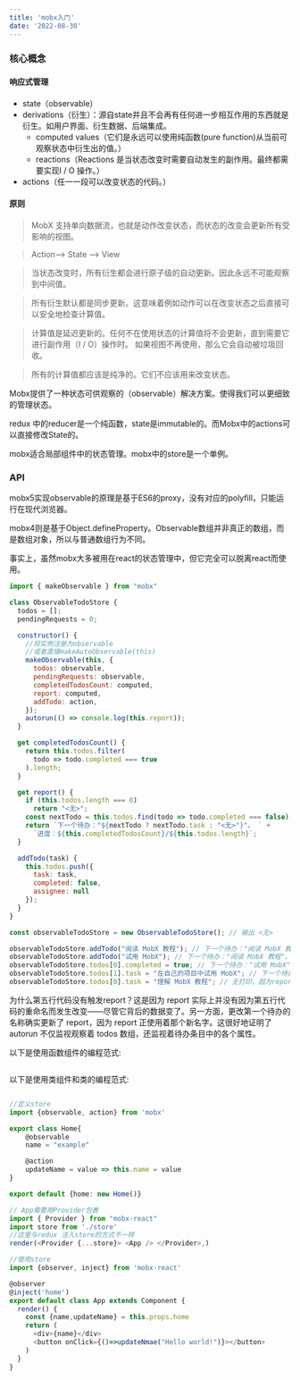 ```yaml
---
title: 'mobx入门'
date: '2022-08-30'
---
```


### 核心概念

#### 响应式管理

- state（observable）
- derivations（衍生）：源自state并且不会再有任何进一步相互作用的东西就是衍生。如用户界面、衍生数据、后端集成。
    - computed values（它们是永远可以使用纯函数(pure function)从当前可观察状态中衍生出的值。）
    - reactions（Reactions 是当状态改变时需要自动发生的副作用。最终都需要实现I / O 操作。）
- actions（任一一段可以改变状态的代码。）

#### 原则

> MobX 支持单向数据流，也就是动作改变状态，而状态的改变会更新所有受影响的视图。

> Action--> State --> View

> 当状态改变时，所有衍生都会进行原子级的自动更新。因此永远不可能观察到中间值。

> 所有衍生默认都是同步更新。这意味着例如动作可以在改变状态之后直接可以安全地检查计算值。

> 计算值是延迟更新的。任何不在使用状态的计算值将不会更新，直到需要它进行副作用（I / O）操作时。 如果视图不再使用，那么它会自动被垃圾回收。

>所有的计算值都应该是纯净的。它们不应该用来改变状态。

Mobx提供了一种状态可供观察的（observable）解决方案。使得我们可以更细致的管理状态。

redux 中的reducer是一个纯函数，state是immutable的。而Mobx中的actions可以直接修改State的。

mobx适合局部组件中的状态管理。mobx中的store是一个单例。


### API
mobx5实现observable的原理是基于ES6的proxy，没有对应的polyfill，只能运行在现代浏览器。

mobx4则是基于Object.defineProperty。Observable数组并非真正的数组，而是数组对象，所以与普通数组行为不同。

事实上，虽然mobx大多被用在react的状态管理中，但它完全可以脱离react而使用。

```js
import { makeObservable } from "mobx"

class ObservableTodoStore {
  todos = [];
  pendingRequests = 0;

  constructor() {
    //将实例注册为observable
    //或者直接makeAutoObservable(this)
    makeObservable(this, {
      todos: observable,
      pendingRequests: observable,
      completedTodosCount: computed,
      report: computed,
      addTodo: action,
    });
    autorun(() => console.log(this.report));
  }

  get completedTodosCount() {
    return this.todos.filter(
      todo => todo.completed === true
    ).length;
  }

  get report() {
    if (this.todos.length === 0)
      return "<无>";
    const nextTodo = this.todos.find(todo => todo.completed === false);
    return `下一个待办："${nextTodo ? nextTodo.task : "<无>"}"。 ` +
      `进度：${this.completedTodosCount}/${this.todos.length}`;
  }

  addTodo(task) {
    this.todos.push({
      task: task,
      completed: false,
      assignee: null
    });
  }
}

const observableTodoStore = new ObservableTodoStore(); // 输出 <无>

observableTodoStore.addTodo("阅读 MobX 教程"); // 下一个待办："阅读 MobX 教程"。 进度：0/1
observableTodoStore.addTodo("试用 MobX"); // 下一个待办："阅读 MobX 教程"。 进度：0/2
observableTodoStore.todos[0].completed = true; // 下一个待办："试用 MobX"。 进度：1/2
observableTodoStore.todos[1].task = "在自己的项目中试用 MobX"; // 下一个待办："在自己的项目中试用 MobX"。 进度：1/2
observableTodoStore.todos[0].task = "理解 MobX 教程"; // 无打印，因为report的依赖没有发生变化
```

为什么第五行代码没有触发report？这是因为 report 实际上并没有因为第五行代码的重命名而发生改变——尽管它背后的数据变了。另一方面，更改第一个待办的名称确实更新了 report，因为 report 正使用着那个新名字。这很好地证明了 autorun 不仅监视观察着 todos 数组，还监视着待办条目中的各个属性。


以下是使用函数组件的编程范式:
```js

```

以下是使用类组件和类的编程范式:

```ts

//定义store
import {observable, action} from 'mobx'

export class Home{
    @observable
    name = "example"

    @action
    updateName = value => this.name = value    
}

export default {home: new Home()}

// App需要用Provider包裹
import { Provider } from "mobx-react"
import store from './store'
//这里与redux 注入store的方式不一样
render(<Provider {...store}> <App /> </Provider>,)

//使用store
import {observer, inject} from 'mobx-react'

@observer
@inject('home')
export default class App extends Component {
  render() {
    const {name,updateName} = this.props.home
    return (
      <div>{name}</div>
      <button onClick={()=>updateNmae("Hello world!")}></button>
    )
  }
}
```

